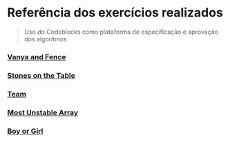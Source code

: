 # Referência dos exercícios realizados

> Uso do Codeblocks como plataforma de especificação e aprovação dos algoritmos 

### [Vanya and Fence](https://codeforces.com/contest/677/problem/A)

### [Stones on the Table](https://codeforces.com/contest/266/problem/A)

### [Team](https://codeforces.com/contest/231/problem/A)

### [Most Unstable Array](https://codeforces.com/contest/1353/problem/A)

### [Boy or Girl](https://codeforces.com/contest/236/problem/A)